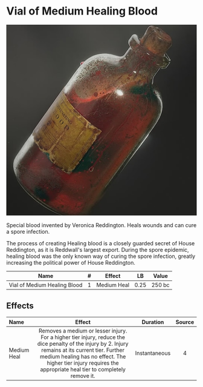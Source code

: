 # Vial of Medium Healing Blood

![Copyright](./../VialOfMinorHealingBlood/VialOfHealingBlood.png)



Special blood invented by Veronica Reddington. Heals wounds and can cure a spore infection.

The process of creating Healing blood is a closely guarded secret of House Reddington, as it is Reddwall's largest export. During the spore epidemic, healing blood was the only known way of curing the spore infection, greatly increasing the political power of House Reddington.



|             Name             | # |   Effect   |  LB  | Value |
| :--------------------------: | :-: | :---------: | :--: | :----: |
| Vial of Medium Healing Blood | 1 | Medium Heal | 0.25 | 250 bc |

## Effects

| Name        |                                                                                                                                 Effect                                                                                                                                 |   Duration   | Source |
| :---------- | :--------------------------------------------------------------------------------------------------------------------------------------------------------------------------------------------------------------------------------------------------------------------: | :-----------: | :-----------: |
| Medium Heal | Removes a medium or lesser injury. For a higher tier injury, reduce the dice penalty of the injury by 2. Injury remains at its current tier. Further medium healing  has no effect. The higher tier injury requires the appropriate heal tier to completely remove it. | Instantaneous |       4       |
